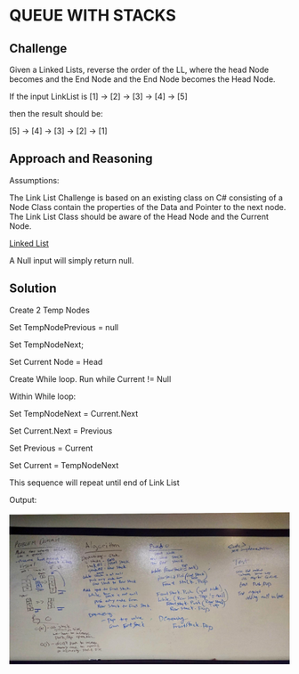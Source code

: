# QUEUE WITH STACKS

## Challenge

Given a Linked Lists, reverse the order of the LL, where the head Node becomes and the End Node and the End Node becomes the Head Node.

If the input LinkList is [1] -> [2] -> [3] -> [4] -> [5] 

then the result should be:

[5] -> [4] -> [3] -> [2] -> [1]

## Approach and Reasoning

Assumptions:

The Link List Challenge is based on an existing class on C# consisting of a Node Class
contain the properties of the Data and Pointer to the next node.
The Link List Class should be aware of the Head Node and the Current Node.

[Linked List](../../Data%20Structures/LinkedList/)

A Null input will simply return null.

## Solution

Create 2 Temp Nodes

Set TempNodePrevious = null

Set TempNodeNext;

Set Current Node = Head

Create While loop. Run while Current != Null

Within While loop:

  Set TempNodeNext = Current.Next
  
  Set Current.Next = Previous
  
  Set Previous = Current
  
  Set Current = TempNodeNext

This sequence will repeat until end of Link List

Output:

![Console](../../assets/queue_with_stacks.jpg?raw=true "Output")
